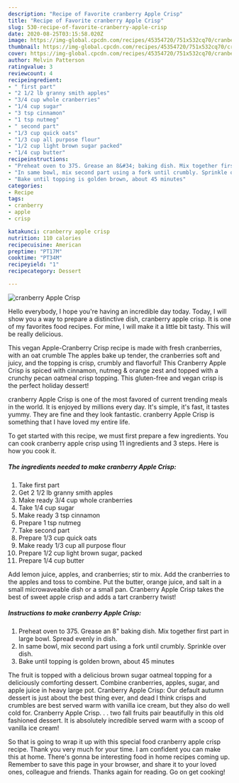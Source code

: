 ```yaml
---
description: "Recipe of Favorite cranberry Apple Crisp"
title: "Recipe of Favorite cranberry Apple Crisp"
slug: 530-recipe-of-favorite-cranberry-apple-crisp
date: 2020-08-25T03:15:58.020Z
image: https://img-global.cpcdn.com/recipes/45354720/751x532cq70/cranberry-apple-crisp-recipe-main-photo.jpg
thumbnail: https://img-global.cpcdn.com/recipes/45354720/751x532cq70/cranberry-apple-crisp-recipe-main-photo.jpg
cover: https://img-global.cpcdn.com/recipes/45354720/751x532cq70/cranberry-apple-crisp-recipe-main-photo.jpg
author: Melvin Patterson
ratingvalue: 3
reviewcount: 4
recipeingredient:
- " first part"
- "2 1/2 lb granny smith apples"
- "3/4 cup whole cranberries"
- "1/4 cup sugar"
- "3 tsp cinnamon"
- "1 tsp nutmeg"
- " second part"
- "1/3 cup quick oats"
- "1/3 cup all purpose flour"
- "1/2 cup light brown sugar packed"
- "1/4 cup butter"
recipeinstructions:
- "Preheat oven to 375. Grease an 8&#34; baking dish. Mix together first part in large bowl. Spread evenly in dish."
- "In same bowl, mix second part using a fork until crumbly. Sprinkle over dish."
- "Bake until topping is golden brown, about 45 minutes"
categories:
- Recipe
tags:
- cranberry
- apple
- crisp

katakunci: cranberry apple crisp 
nutrition: 110 calories
recipecuisine: American
preptime: "PT17M"
cooktime: "PT34M"
recipeyield: "1"
recipecategory: Dessert

---
```



![cranberry Apple Crisp](https://img-global.cpcdn.com/recipes/45354720/751x532cq70/cranberry-apple-crisp-recipe-main-photo.jpg)

Hello everybody, I hope you're having an incredible day today. Today, I will show you a way to prepare a distinctive dish, cranberry apple crisp. It is one of my favorites food recipes. For mine, I will make it a little bit tasty. This will be really delicious.

This vegan Apple-Cranberry Crisp recipe is made with fresh cranberries, with an oat crumble The apples bake up tender, the cranberries soft and juicy, and the topping is crisp, crumbly and flavorful! This Cranberry Apple Crisp is spiced with cinnamon, nutmeg &amp; orange zest and topped with a crunchy pecan oatmeal crisp topping. This gluten-free and vegan crisp is the perfect holiday dessert!

cranberry Apple Crisp is one of the most favored of current trending meals in the world. It is enjoyed by millions every day. It's simple, it's fast, it tastes yummy. They are fine and they look fantastic. cranberry Apple Crisp is something that I have loved my entire life.


To get started with this recipe, we must first prepare a few ingredients. You can cook cranberry apple crisp using 11 ingredients and 3 steps. Here is how you cook it.

##### The ingredients needed to make cranberry Apple Crisp:

1. Take  first part
1. Get 2 1/2 lb granny smith apples
1. Make ready 3/4 cup whole cranberries
1. Take 1/4 cup sugar
1. Make ready 3 tsp cinnamon
1. Prepare 1 tsp nutmeg
1. Take  second part
1. Prepare 1/3 cup quick oats
1. Make ready 1/3 cup all purpose flour
1. Prepare 1/2 cup light brown sugar, packed
1. Prepare 1/4 cup butter


Add lemon juice, apples, and cranberries; stir to mix. Add the cranberries to the apples and toss to combine. Put the butter, orange juice, and salt in a small microwaveable dish or a small pan. Cranberry Apple Crisp takes the best of sweet apple crisp and adds a tart cranberry twist! 

##### Instructions to make cranberry Apple Crisp:

1. Preheat oven to 375. Grease an 8&#34; baking dish. Mix together first part in large bowl. Spread evenly in dish.
1. In same bowl, mix second part using a fork until crumbly. Sprinkle over dish.
1. Bake until topping is golden brown, about 45 minutes


The fruit is topped with a delicious brown sugar oatmeal topping for a deliciously comforting dessert. Combine cranberries, apples, sugar, and apple juice in heavy large pot. Cranberry Apple Crisp: Our default autumn dessert is just about the best thing ever, and dead I think crisps and crumbles are best served warm with vanilla ice cream, but they also do well cold for. Cranberry Apple Crisp. . . two fall fruits pair beautifully in this old fashioned dessert. It is absolutely incredible served warm with a scoop of vanilla ice cream! 

So that is going to wrap it up with this special food cranberry apple crisp recipe. Thank you very much for your time. I am confident you can make this at home. There's gonna be interesting food in home recipes coming up. Remember to save this page in your browser, and share it to your loved ones, colleague and friends. Thanks again for reading. Go on get cooking!
